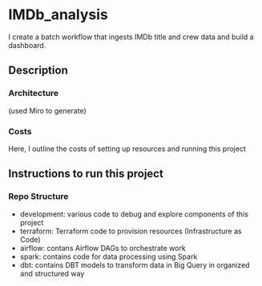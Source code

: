 # IMDb_analysis
I create a batch workflow that ingests IMDb title and crew data and build a dashboard.

## Description

### Architecture

(used Miro to generate)

### Costs
Here, I outline the costs of setting up resources and running this project

## Instructions to run this project

### Repo Structure
- development: various code to debug and explore components of this project
- terraform: Terraform code to provision resources (Infrastructure as Code)
- airflow: contans Airflow DAGs to orchestrate work
- spark: contains code for data processing using Spark
- dbt: contains DBT models to transform data in Big Query in organized and structured way
